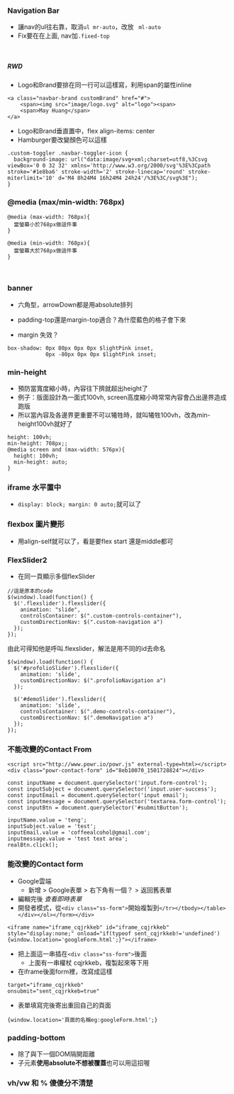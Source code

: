 ### Navigation Bar
- 讓nav的ul往右靠，取消```ul mr-auto```，改放 ``` ml-auto```
- Fix要在在上面, nav加```.fixed-top```
<br>


##### RWD
- Logo和Brand要排在同一行可以這樣寫，利用span的屬性inline
```
<a class="navbar-brand customBrand" href="#">
    <span><img src="image/logo.svg" alt="logo"><span>
    <span>May Huang</span>
</a>
```
- Logo和Brand垂直置中，flex align-items: center
- Hamburger要改變顏色可以這樣
```
.custom-toggler .navbar-toggler-icon {
  background-image: url("data:image/svg+xml;charset=utf8,%3Csvg viewBox='0 0 32 32' xmlns='http://www.w3.org/2000/svg'%3E%3Cpath stroke='#1e8ba6' stroke-width='2' stroke-linecap='round' stroke-miterlimit='10' d='M4 8h24M4 16h24M4 24h24'/%3E%3C/svg%3E");
}
```

###  @media (max/min-width: 768px)
```
@media (max-width: 768px){
  當螢幕小於768px做這件事
}

@media (min-width: 768px){
  當螢幕大於768px做這件事
}
```
<br>


### banner
-  六角型，arrowDown都是用absolute排列
- padding-top還是margin-top適合？為什麼藍色的格子會下來


- margin 失效？

```
box-shadow: 0px 80px 0px 0px $lightPink inset,
            0px -80px 0px 0px $lightPink inset;
```

### min-height
- 預防當寬度縮小時，內容往下擠就超出height了
- 例子：版面設計為一面式100vh, screen高度縮小時常常內容會凸出邊界造成跑版
- 所以當內容及各邊界更重要不可以犧牲時，就叫犧牲100vh，改為min-height100vh就好了
```
height: 100vh;
min-height: 708px;;
@media screen and (max-width: 576px){
  height: 100vh;
  min-height: auto;
}
```


### iframe 水平置中
- ```display: block; margin: 0 auto;```就可以了


### flexbox 圖片變形
- 用align-self就可以了，看是要flex start 還是middle都可


### FlexSlider2
- 在同一頁顯示多個flexSlider
```
//這是原本的code
$(window).load(function() {
  $('.flexslider').flexslider({
    animation: "slide",
    controlsContainer: $(".custom-controls-container"),
    customDirectionNav: $(".custom-navigation a")
  });
});
```
由此可得知他是呼叫.flexslider，解法是用不同的id去命名
```
$(window).load(function() {
  $('#profolioSlider').flexslider({
    animation: 'slide',
    customDirectionNav: $(".profolioNavigation a")
  });

  $('#demoSlider').flexslider({
    animation: 'slide',
    controlsContainer: $(".demo-controls-container"),
    customDirectionNav: $(".demoNavigation a")
  });
});
```

### 不能改變的Contact From
```
<script src="http://www.powr.io/powr.js" external-type=html></script>
<div class="powr-contact-form" id="8eb10070_1501728824"></div>
```

```
const inputName = document.querySelector('input.form-control');
const inputSubject = document.querySelector('input.user-success');
const inputEmail = document.querySelector('input email');
const inputmessage = document.querySelector('textarea.form-control');
const inputBtn = document.querySelector('#submitButton');

inputName.value = 'teng';
inputSubject.value = 'test';
inputEmail.value = 'coffeealcohol@gmail.com';
inputmessage.value = 'test text area';
realBtn.click();
```


### 能改變的Contact form

- Google雲端
  - 新增 > Google表單 > 右下角有一個？ > 返回舊表單
- 編輯完後 *查看即時表單*
- 開發者模式，從```<div class="ss-form">```開始複製到```</tr></tbody></table></div></ol></form></div>```

```
<iframe name="iframe_cqjrkkeb" id="iframe_cqjrkkeb" style="display:none;" onload="if(typeof sent_cqjrkkeb!='undefined'){window.location='googleForm.html';}"></iframe>
```
- 把上面這一串插在```<div class="ss-form">```後面
  - 上面有一串權杖 cqjrkkeb，複製起來等下用
- 在iframe後面form裡，改寫成這樣
```
target="iframe_cqjrkkeb"
onsubmit="sent_cqjrkkeb=true"
```
- 表單填寫完後寄出重回自己的頁面
```
{window.location='頁面的名稱eg:googleForm.html';}
```


### padding-bottom
- 除了與下一個DOM隔開距離
- 子元素**使用absolute不想被覆蓋**也可以用這招喔


### vh/vw 和 % 傻傻分不清楚
